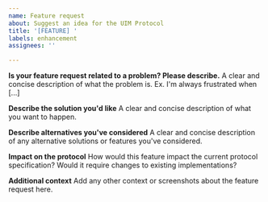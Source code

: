 ```yaml
---
name: Feature request
about: Suggest an idea for the UIM Protocol
title: '[FEATURE] '
labels: enhancement
assignees: ''

---
```


**Is your feature request related to a problem? Please describe.**
A clear and concise description of what the problem is. Ex. I'm always frustrated when [...]

**Describe the solution you'd like**
A clear and concise description of what you want to happen.

**Describe alternatives you've considered**
A clear and concise description of any alternative solutions or features you've considered.

**Impact on the protocol**
How would this feature impact the current protocol specification? Would it require changes to existing implementations?

**Additional context**
Add any other context or screenshots about the feature request here.
